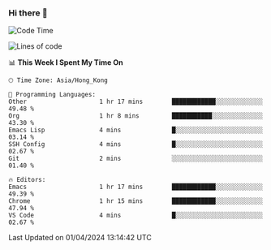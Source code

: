 ### Hi there 👋

<!--
**nicehiro/nicehiro** is a ✨ _special_ ✨ repository because its `README.md` (this file) appears on your GitHub profile.

Here are some ideas to get you started:

- 🔭 I’m currently working on ...
- 🌱 I’m currently learning ...
- 👯 I’m looking to collaborate on ...
- 🤔 I’m looking for help with ...
- 💬 Ask me about ...
- 📫 How to reach me: ...
- 😄 Pronouns: ...
- ⚡ Fun fact: ...
-->

<!--START_SECTION:waka-->
![Code Time](http://img.shields.io/badge/Code%20Time-294%20hrs%2036%20mins-blue)

![Lines of code](https://img.shields.io/badge/From%20Hello%20World%20I%27ve%20Written-2.6%20million%20lines%20of%20code-blue)

📊 **This Week I Spent My Time On** 

```text
🕑︎ Time Zone: Asia/Hong_Kong

💬 Programming Languages: 
Other                    1 hr 17 mins        ████████████░░░░░░░░░░░░░   49.48 % 
Org                      1 hr 8 mins         ███████████░░░░░░░░░░░░░░   43.30 % 
Emacs Lisp               4 mins              █░░░░░░░░░░░░░░░░░░░░░░░░   03.14 % 
SSH Config               4 mins              █░░░░░░░░░░░░░░░░░░░░░░░░   02.67 % 
Git                      2 mins              ░░░░░░░░░░░░░░░░░░░░░░░░░   01.40 % 

🔥 Editors: 
Emacs                    1 hr 17 mins        ████████████░░░░░░░░░░░░░   49.39 % 
Chrome                   1 hr 15 mins        ████████████░░░░░░░░░░░░░   47.94 % 
VS Code                  4 mins              █░░░░░░░░░░░░░░░░░░░░░░░░   02.67 % 
```


 Last Updated on 01/04/2024 13:14:42 UTC
<!--END_SECTION:waka-->

